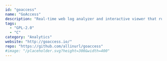 ```yaml
---
id: "goaccess"
name: "GoAccess"
description: "Real-time web log analyzer and interactive viewer that runs in a terminal."
tags:
  - "GPL-2.0"
  - "C"
category: "Analytics"
website: "http://goaccess.io/"
repo: "https://github.com/allinurl/goaccess"
#image: "/placeholder.svg?height=300&width=400"
---
```


